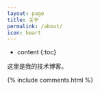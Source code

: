 ```yaml
---
layout: page
title: 关于
permalink: /about/
icon: heart
---
```


* content
{:toc}


这里是我的技术博客。

{% include comments.html %}
